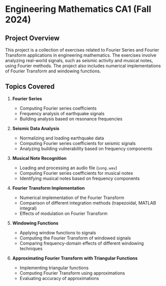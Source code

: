 # Engineering Mathematics CA1 (Fall 2024)

## Project Overview
This project is a collection of exercises related to Fourier Series and Fourier Transform applications in engineering mathematics. The exercises involve analyzing real-world signals, such as seismic activity and musical notes, using Fourier methods. The project also includes numerical implementations of Fourier Transform and windowing functions.

## Topics Covered
1. **Fourier Series**
   - Computing Fourier series coefficients
   - Frequency analysis of earthquake signals
   - Building analysis based on resonance frequencies
   
2. **Seismic Data Analysis**
   - Normalizing and loading earthquake data
   - Computing Fourier series coefficients for seismic signals
   - Analyzing building vulnerability based on frequency components

3. **Musical Note Recognition**
   - Loading and processing an audio file (`song.wav`)
   - Computing Fourier series coefficients for musical notes
   - Identifying musical notes based on frequency components

4. **Fourier Transform Implementation**
   - Numerical implementation of the Fourier Transform
   - Comparison of different integration methods (trapezoidal, MATLAB integral)
   - Effects of modulation on Fourier Transform

5. **Windowing Functions**
   - Applying window functions to signals
   - Computing the Fourier Transform of windowed signals
   - Comparing frequency-domain effects of different windowing techniques

6. **Approximating Fourier Transform with Triangular Functions**
   - Implementing triangular functions
   - Computing Fourier Transform using approximations
   - Evaluating accuracy of approximations

